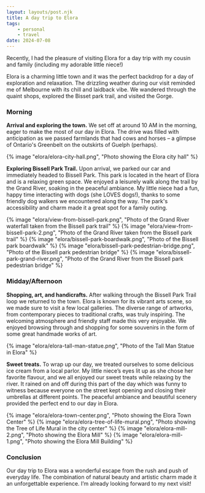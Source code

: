 ```yaml
---
layout: layouts/post.njk
title: A day trip to Elora
tags: 
    - personal
    - travel
date: 2024-07-08
---
```

Recently, I had the pleasure of visiting Elora for a day trip with my cousin and family (including my adorable little niece!)

Elora is a charming little town and it was the perfect backdrop for a day of exploration and relaxation. The drizzling weather during our visit reminded me of Melbourne with its chill and laidback vibe. We wandered through the quaint shops, explored the Bisset park trail, and visited the Gorge.

<h3 class="article-section-header">Morning</h3>
<div class="page-divider"></div>

**Arrival and exploring the town.** We set off at around 10 AM in the morning, eager to make the most of our day in Elora. The drive was filled with anticipation as we passed farmlands that had cows and horses – a glimpse of Ontario's Greenbelt on the outskirts of Guelph (perhaps).

<div class="img-container">
    {% image "elora/elora-city-hall.png", "Photo showing the Elora city hall" %}
</div>

<div class="spacer">

**Exploring Bissell Park Trail.** Upon arrival, we parked our car and immediately headed to Bissell Park. This park is located in the heart of Elora and is a relaxing green space. We enjoyed a leisurely walk along the trail by the Grand River, soaking in the peaceful ambiance. My little niece had a fun, happy time interacting with dogs (she LOVES dogs!), thanks to some friendly dog walkers we encountered along the way. The park's accessibility and charm made it a great spot for a family outing.

<div class="img-container">
    {% image "elora/view-from-bissell-park.png", "Photo of the Grand River waterfall taken from the Bissell park trail" %}
    {% image "elora/view-from-bissell-park-2.png", "Photo of the Grand River taken from the Bissell park trail" %}
    {% image "elora/bissell-park-boardwalk.png", "Photo of the Bissell park boardwalk" %}
    {% image "elora/bissell-park-pedestrian-bridge.png", "Photo of the Bissell park pedestrian bridge" %}
    {% image "elora/bissell-park-grand-river.png", "Photo of the Grand River from the Bissell park pedestrian bridge" %}
</div>

<h3 class="article-section-header">Midday/Afternoon</h3>
<div class="page-divider"></div>

**Shopping, art, and handicrafts.** After walking through the Bissell Park Trail loop we returned to the town. Elora is known for its vibrant arts scene, so we made sure to visit a few local galleries. The diverse range of artworks, from contemporary pieces to traditional crafts, was truly inspiring. The welcoming atmosphere and friendly staff made this very enjoyable. We enjoyed browsing through and shopping for some souvenirs in the form of some great handmade works of art.

<div class="img-container">
    {% image "elora/elora-tall-man-statue.png", "Photo of the Tall Man Statue in Elora" %}
</div>

<div class="spacer">

**Sweet treats.** To wrap up our day, we treated ourselves to some delicious ice cream from a local parlor. My little niece’s eyes lit up as she chose her favorite flavour, and we all enjoyed our sweet treats while relaxing by the river. It rained on and off during this part of the day which was funny to witness because everyone on the street kept opening and closing their umbrellas at different points. The peaceful ambiance and beautiful scenery provided the perfect end to our day in Elora.

<div class="img-container">
    {% image "elora/elora-town-center.png", "Photo showing the Elora Town Center" %}
    {% image "elora/elora-tree-of-life-mural.png", "Photo showing the Tree of Life Mural in the city center" %}
    {% image "elora/elora-mill-2.png", "Photo showing the Elora Mill" %}
    {% image "elora/elora-mill-1.png", "Photo showing the Elora Mill Building" %}
</div>

<h3 class="article-section-header">Conclusion</h3>
<div class="page-divider"></div>

Our day trip to Elora was a wonderful escape from the rush and push of everyday life. The combination of natural beauty and artistic charm made it an unforgettable experience. I’m already looking forward to my next visit!
